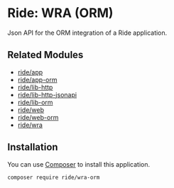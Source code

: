 # Ride: WRA (ORM)

Json API for the ORM integration of a Ride application.

## Related Modules

- [ride/app](https://github.com/all-ride/ride-app)
- [ride/app-orm](https://github.com/all-ride/ride-app-orm)
- [ride/lib-http](https://github.com/all-ride/ride-lib-http)
- [ride/lib-http-jsonapi](https://github.com/all-ride/ride-lib-http-jsonapi)
- [ride/lib-orm](https://github.com/all-ride/ride-lib-orm)
- [ride/web](https://github.com/all-ride/ride-web)
- [ride/web-orm](https://github.com/all-ride/ride-web-orm)
- [ride/wra](https://github.com/all-ride/ride-wra)

## Installation

You can use [Composer](http://getcomposer.org) to install this application.

```
composer require ride/wra-orm
```
